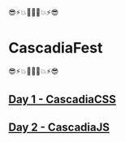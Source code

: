 😎⚡️💥🎉🎉🎉💥⚡️😎
# CascadiaFest
😎⚡️💥🎉🎉🎉💥⚡️😎

## [Day 1 - CascadiaCSS](cascadiacss.md)

## [Day 2 - CascadiaJS](cascadiajs.md)

